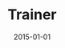 ---
date: 2015-01-01
year: 2015-2020
title: Trainer
project: Unity & Software Architecure Trainings
customer: Freelance
image: "/assets/images/logo_s4g.png"
description: I worked as a freelance Trainer for the School4Games. Main focus was on B2B trainings for Unity and overall Software architecture.
projectLink: https://www.school4games.net/
---
